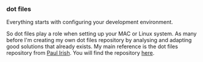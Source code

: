 ### dot files
Everything starts with configuring your development environment.

So dot files play a role when setting up your MAC or Linux system. As many before I'm creating my own dot files repository by analysing and adapting good solutions that already exists. My main reference is the dot files repository from [Paul Irish](https://github.com/paulirish). You will find the repository [here](https://github.com/paulirish/dotfiles).
